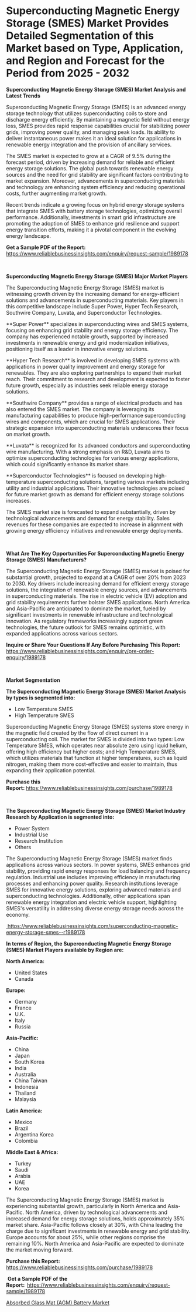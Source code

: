 <p><h1>Superconducting Magnetic Energy Storage (SMES) Market Provides Detailed Segmentation of this Market based on Type, Application, and Region and Forecast for the Period from 2025 - 2032</h1></p><p><strong>Superconducting Magnetic Energy Storage (SMES) Market Analysis and Latest Trends</strong></p>
<p><p>Superconducting Magnetic Energy Storage (SMES) is an advanced energy storage technology that utilizes superconducting coils to store and discharge energy efficiently. By maintaining a magnetic field without energy loss, SMES provides rapid response capabilities crucial for stabilizing power grids, improving power quality, and managing peak loads. Its ability to deliver instantaneous power makes it an ideal solution for applications in renewable energy integration and the provision of ancillary services.</p><p>The SMES market is expected to grow at a CAGR of 9.5% during the forecast period, driven by increasing demand for reliable and efficient energy storage solutions. The global push towards renewable energy sources and the need for grid stability are significant factors contributing to market expansion. Moreover, advancements in superconducting materials and technology are enhancing system efficiency and reducing operational costs, further augmenting market growth.</p><p>Recent trends indicate a growing focus on hybrid energy storage systems that integrate SMES with battery storage technologies, optimizing overall performance. Additionally, investments in smart grid infrastructure are promoting the adoption of SMES to enhance grid resilience and support energy transition efforts, making it a pivotal component in the evolving energy landscape.</p></p>
<p><strong>Get a Sample PDF of the Report:&nbsp;</strong> <a href="https://www.reliablebusinessinsights.com/enquiry/request-sample/1989178?utm_campaign=2840&utm_medium=2&utm_source=Github&utm_content=ia&utm_term=07042025&utm_id=superconducting-magnetic-energy-storage-smes">https://www.reliablebusinessinsights.com/enquiry/request-sample/1989178</a></p>
<p>&nbsp;</p>
<p><strong>Superconducting Magnetic Energy Storage (SMES) Major Market Players</strong></p>
<p><p>The Superconducting Magnetic Energy Storage (SMES) market is witnessing growth driven by the increasing demand for energy-efficient solutions and advancements in superconducting materials. Key players in this competitive landscape include Super Power, Hyper Tech Research, Southwire Company, Luvata, and Superconductor Technologies.</p><p>**Super Power** specializes in superconducting wires and SMES systems, focusing on enhancing grid stability and energy storage efficiency. The company has experienced notable growth, supported by increased investments in renewable energy and grid modernization initiatives, positioning itself as a leader in innovative energy solutions.</p><p>**Hyper Tech Research** is involved in developing SMES systems with applications in power quality improvement and energy storage for renewables. They are also exploring partnerships to expand their market reach. Their commitment to research and development is expected to foster future growth, especially as industries seek reliable energy storage solutions.</p><p>**Southwire Company** provides a range of electrical products and has also entered the SMES market. The company is leveraging its manufacturing capabilities to produce high-performance superconducting wires and components, which are crucial for SMES applications. Their strategic expansion into superconducting materials underscores their focus on market growth.</p><p>**Luvata** is recognized for its advanced conductors and superconducting wire manufacturing. With a strong emphasis on R&D, Luvata aims to optimize superconducting technologies for various energy applications, which could significantly enhance its market share. </p><p>**Superconductor Technologies** is focused on developing high-temperature superconducting solutions, targeting various markets including utility and industrial applications. Their innovative technologies are poised for future market growth as demand for efficient energy storage solutions increases.</p><p>The SMES market size is forecasted to expand substantially, driven by technological advancements and demand for energy stability. Sales revenues for these companies are expected to increase in alignment with growing energy efficiency initiatives and renewable energy deployments.</p></p>
<p>&nbsp;</p>
<p><strong>What Are The Key Opportunities For Superconducting Magnetic Energy Storage (SMES) Manufacturers?</strong></p>
<p><p>The Superconducting Magnetic Energy Storage (SMES) market is poised for substantial growth, projected to expand at a CAGR of over 20% from 2023 to 2030. Key drivers include increasing demand for efficient energy storage solutions, the integration of renewable energy sources, and advancements in superconducting materials. The rise in electric vehicle (EV) adoption and grid stability requirements further bolster SMES applications. North America and Asia-Pacific are anticipated to dominate the market, fueled by significant investments in renewable infrastructure and technological innovation. As regulatory frameworks increasingly support green technologies, the future outlook for SMES remains optimistic, with expanded applications across various sectors.</p></p>
<p><strong>Inquire or Share Your Questions If Any Before Purchasing This Report:</strong> <a href="https://www.reliablebusinessinsights.com/enquiry/pre-order-enquiry/1989178?utm_campaign=2840&utm_medium=2&utm_source=Github&utm_content=ia&utm_term=07042025&utm_id=superconducting-magnetic-energy-storage-smes">https://www.reliablebusinessinsights.com/enquiry/pre-order-enquiry/1989178</a></p>
<p>&nbsp;</p>
<p><strong>Market Segmentation</strong></p>
<p><strong>The Superconducting Magnetic Energy Storage (SMES) Market Analysis by types is segmented into:</strong></p>
<p><ul><li>Low Temperature SMES</li><li>High Temperature SMES</li></ul></p>
<p><p>Superconducting Magnetic Energy Storage (SMES) systems store energy in the magnetic field created by the flow of direct current in a superconducting coil. The market for SMES is divided into two types: Low Temperature SMES, which operates near absolute zero using liquid helium, offering high efficiency but higher costs; and High Temperature SMES, which utilizes materials that function at higher temperatures, such as liquid nitrogen, making them more cost-effective and easier to maintain, thus expanding their application potential.</p></p>
<p><strong>Purchase this Report:&nbsp;</strong><a href="https://www.reliablebusinessinsights.com/purchase/1989178?utm_campaign=2840&utm_medium=2&utm_source=Github&utm_content=ia&utm_term=07042025&utm_id=superconducting-magnetic-energy-storage-smes">https://www.reliablebusinessinsights.com/purchase/1989178</a></p>
<p>&nbsp;</p>
<p><strong>The Superconducting Magnetic Energy Storage (SMES) Market Industry Research by Application is segmented into:</strong></p>
<p><ul><li>Power System</li><li>Industrial Use</li><li>Research Institution</li><li>Others</li></ul></p>
<p><p>The Superconducting Magnetic Energy Storage (SMES) market finds applications across various sectors. In power systems, SMES enhances grid stability, providing rapid energy responses for load balancing and frequency regulation. Industrial use includes improving efficiency in manufacturing processes and enhancing power quality. Research institutions leverage SMES for innovative energy solutions, exploring advanced materials and superconducting technologies. Additionally, other applications span renewable energy integration and electric vehicle support, highlighting SMES's versatility in addressing diverse energy storage needs across the economy.</p></p>
<p><a href="https://www.reliablebusinessinsights.com/superconducting-magnetic-energy-storage-smes--r1989178?utm_campaign=2840&utm_medium=2&utm_source=Github&utm_content=ia&utm_term=07042025&utm_id=superconducting-magnetic-energy-storage-smes">&nbsp;https://www.reliablebusinessinsights.com/superconducting-magnetic-energy-storage-smes--r1989178</a></p>
<p><strong>In terms of Region, the Superconducting Magnetic Energy Storage (SMES) Market Players available by Region are:</strong></p>
<p>
    <p> <strong> North America: </strong>
        <ul>
            <li>United States</li>
            <li>Canada</li>
        </ul>
        </p> 
    <p> <strong> Europe: </strong>
        <ul>
            <li>Germany</li>
            <li>France</li>
            <li>U.K.</li>
            <li>Italy</li>
            <li>Russia</li>
        </ul>
        </p> 
    <p> <strong> Asia-Pacific: </strong>
        <ul>
            <li>China</li>
            <li>Japan</li>
            <li>South Korea</li>
            <li>India</li>
            <li>Australia</li>
            <li>China Taiwan</li>
            <li>Indonesia</li>
            <li>Thailand</li>
            <li>Malaysia</li>
        </ul>
        </p> 
    <p> <strong> Latin America: </strong>
        <ul>
            <li>Mexico</li>
            <li>Brazil</li>
            <li>Argentina Korea</li>
            <li>Colombia</li>
        </ul>
        </p> 
    <p> <strong> Middle East & Africa: </strong>
        <ul>
            <li>Turkey</li>
            <li>Saudi</li>
            <li>Arabia</li>
            <li>UAE</li>
            <li>Korea</li>
        </ul>
    </p>
    </p>
<p><p>The Superconducting Magnetic Energy Storage (SMES) market is experiencing substantial growth, particularly in North America and Asia-Pacific. North America, driven by technological advancements and increased demand for energy storage solutions, holds approximately 35% market share. Asia-Pacific follows closely at 30%, with China leading the charge due to significant investments in renewable energy and grid stability. Europe accounts for about 25%, while other regions comprise the remaining 10%. North America and Asia-Pacific are expected to dominate the market moving forward.</p></p>
<p><strong>Purchase this Report: </strong><a href="https://www.reliablebusinessinsights.com/purchase/1989178?utm_campaign=2840&utm_medium=2&utm_source=Github&utm_content=ia&utm_term=07042025&utm_id=superconducting-magnetic-energy-storage-smes">https://www.reliablebusinessinsights.com/purchase/1989178</a></p>
<p>&nbsp;<strong>Get a Sample PDF of the Report:&nbsp;&nbsp;</strong><a href="https://www.reliablebusinessinsights.com/enquiry/request-sample/1989178?utm_campaign=2840&utm_medium=2&utm_source=Github&utm_content=ia&utm_term=07042025&utm_id=superconducting-magnetic-energy-storage-smes">https://www.reliablebusinessinsights.com/enquiry/request-sample/1989178</a></p>
<p><strong></strong></p>
<p><p><a href="https://github.com/tszkintruca/Market-Research-Report-List-1/blob/main/absorbed-glass-mat-agm-battery-market.md?utm_campaign=2840&utm_medium=2&utm_source=Github&utm_content=ia&utm_term=07042025&utm_id=superconducting-magnetic-energy-storage-smes">Absorbed Glass Mat (AGM) Battery Market</a></p></p>